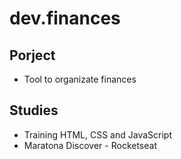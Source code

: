 # dev.finances

## Porject

- Tool to organizate finances

## Studies

- Training HTML, CSS and JavaScript
- Maratona Discover - Rocketseat
